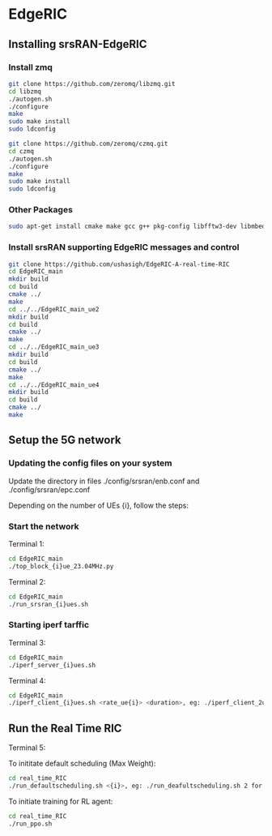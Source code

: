 # EdgeRIC
## Installing srsRAN-EdgeRIC
### Install zmq
```bash  
git clone https://github.com/zeromq/libzmq.git  
cd libzmq  
./autogen.sh  
./configure  
make  
sudo make install  
sudo ldconfig
```

```bash  
git clone https://github.com/zeromq/czmq.git  
cd czmq  
./autogen.sh  
./configure  
make  
sudo make install  
sudo ldconfig  
```

### Other Packages
```bash
sudo apt-get install cmake make gcc g++ pkg-config libfftw3-dev libmbedtls-dev libsctp-dev libyaml-cpp-dev libgtest-dev
```
### Install srsRAN supporting EdgeRIC messages and control
```bash  
git clone https://github.com/ushasigh/EdgeRIC-A-real-time-RIC  
cd EdgeRIC_main  
mkdir build  
cd build  
cmake ../  
make    
cd ../../EdgeRIC_main_ue2  
mkdir build  
cd build  
cmake ../  
make  
cd ../../EdgeRIC_main_ue3  
mkdir build  
cd build  
cmake ../  
make  
cd ../../EdgeRIC_main_ue4
mkdir build
cd build  
cmake ../  
make  
```


## Setup the 5G network
### Updating the config files on your system
Update the directory in files ./config/srsran/enb.conf and ./config/srsran/epc.conf  


Depending on the number of UEs {i}, follow the steps:      

### Start the network


Terminal 1:  
```bash
cd EdgeRIC_main
./top_block_{i}ue_23.04MHz.py
```

Terminal 2:  
```bash
cd EdgeRIC_main
./run_srsran_{i}ues.sh
```

### Starting iperf tarffic 
Terminal 3:  
```bash
cd EdgeRIC_main
./iperf_server_{i}ues.sh
```
Terminal 4:  
```bash
cd EdgeRIC_main
./iperf_client_{i}ues.sh <rate_ue{i}> <duration>, eg: ./iperf_client_2ues.sh 10M 10M 1000
```

## Run the Real Time RIC
Terminal 5:  

To inititate default scheduling (Max Weight):  
```bash
cd real_time_RIC  
./run_defaultscheduling.sh <{i}>, eg: ./run_deafultscheduling.sh 2 for 2 UEs    
```

To initiate training for RL agent:  
```bash
cd real_time_RIC  
./run_ppo.sh   
```
